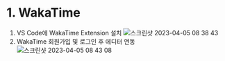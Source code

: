 # 1. WakaTime

1. VS Code에 WakaTime Extension 설치
  ![스크린샷 2023-04-05 08 38 43](https://user-images.githubusercontent.com/76520716/229945785-72adbe1f-75ee-4ad4-a5e9-0f48378d0df1.png)
2. WakaTime 회원가입 및 로그인 후 에디터 연동
  ![스크린샷 2023-04-05 08 43 08](https://user-images.githubusercontent.com/76520716/229946138-afd52ccc-3dfd-4eb3-a722-aa351dccee25.png)
